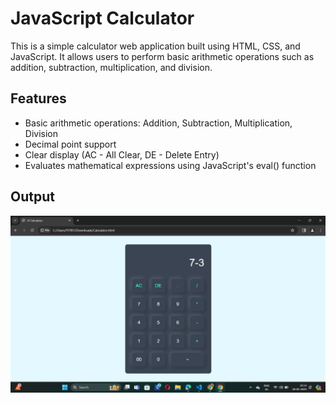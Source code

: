 # JavaScript Calculator
This is a simple calculator web application built using HTML, CSS, and JavaScript. It allows users to perform basic arithmetic operations such as addition, subtraction, multiplication, and division.

## Features
- Basic arithmetic operations: Addition, Subtraction, Multiplication, Division
- Decimal point support
- Clear display (AC - All Clear, DE - Delete Entry)
- Evaluates mathematical expressions using JavaScript's eval() function

## Output
<img src="https://github.com/neeru24/Calculator-JS/blob/main/Calculator-output.png" alt="calculator"> 
